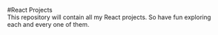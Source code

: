 #React Projects
<br>
This repository will contain all my React projects. 
So have fun exploring each and every one of them.
